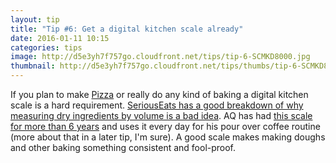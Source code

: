 ```yaml
---
layout: tip
title: "Tip #6: Get a digital kitchen scale already"
date: 2016-01-11 10:15
categories: tips
image: http://d5e3yh7f757go.cloudfront.net/tips/tip-6-SCMKD8000.jpg
thumbnail: http://d5e3yh7f757go.cloudfront.net/tips/thumbs/tip-6-SCMKD8000.jpg
---
```

If you plan to make [Pizza](http://pizza.beatsryetypes.com) or really do any kind of baking a digital kitchen scale is a hard requirement. [SeriousEats has a good breakdown of why measuring dry ingredients by volume is a bad idea](http://www.seriouseats.com/2015/03/how-to-measure-wet-dry-ingredients-for-baking-accurately-best-method.html). AQ has had [this scale for more than 6 years](http://amzn.to/1OcNHZP) and uses it every day for his pour over coffee routine (more about that in a later tip, I'm sure). A good scale makes making doughs and other baking something consistent and fool-proof.